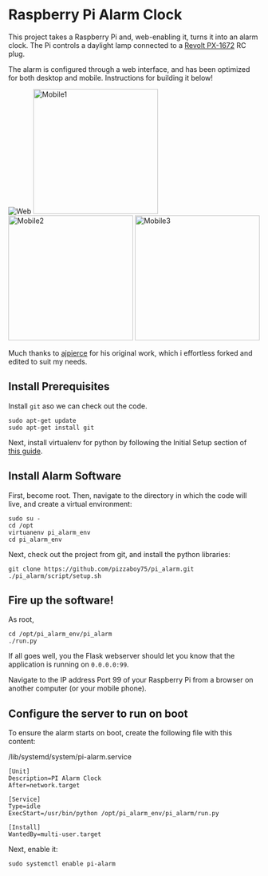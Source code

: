 # Raspberry Pi Alarm Clock
This project takes a Raspberry Pi and, web-enabling it, turns it into an alarm
clock. The Pi controls a daylight lamp connected to a [Revolt PX-1672](http://www.revolt-power.de/USB-Dongle-PX-1674-919.shtml) RC plug.

The alarm is configured through a web interface, and has been optimized for
both desktop and mobile. Instructions for building it below!

![Web](https://i.imgur.com/l2SCImB.jpg)
<img alt="Mobile1" src="https://i.imgur.com/55pL5aV.png" width=250 />
<img alt="Mobile2" src="https://i.imgur.com/PpwkZcm.png" width=250 />
<img alt="Mobile3" src="https://i.imgur.com/yriXSCj.png" width=250 />

Much thanks to [ajpierce](https://github.com/ajpierce/) for his original work, which i effortless forked and edited to suit my needs. 

## Install Prerequisites
Install `git` aso we can check out the code.
```
sudo apt-get update
sudo apt-get install git 
```

Next, install virtualenv for python by following the Initial Setup section of
[this guide](http://raspberry.io/wiki/how-to-get-python-on-your-raspberrypi/).

## Install Alarm Software
First, become root. Then, navigate to the directory in which the code will
live, and create a virtual environment:
```
sudo su -
cd /opt
virtuanenv pi_alarm_env
cd pi_alarm_env
```
Next, check out the project from git, and install the python libraries:
```
git clone https://github.com/pizzaboy75/pi_alarm.git
./pi_alarm/script/setup.sh
```

## Fire up the software!
As root,
```
cd /opt/pi_alarm_env/pi_alarm
./run.py
```

If all goes well, you the Flask webserver should let you know that the
application is running on `0.0.0.0:99`.

Navigate to the IP address Port 99 of your Raspberry Pi from a browser on another
computer (or your mobile phone). 


## Configure the server to run on boot
To ensure the alarm starts on boot, create the following file with this content:

/lib/systemd/system/pi-alarm.service
```
[Unit]
Description=PI Alarm Clock
After=network.target

[Service]
Type=idle
ExecStart=/usr/bin/python /opt/pi_alarm_env/pi_alarm/run.py

[Install]
WantedBy=multi-user.target
```

Next, enable it:
```
sudo systemctl enable pi-alarm
```


